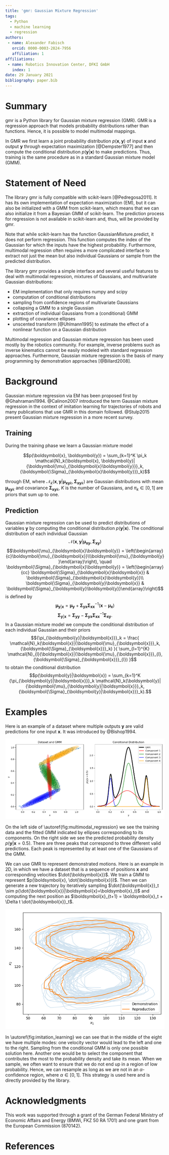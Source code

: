 ```yaml
---
title: 'gmr: Gaussian Mixture Regression'
tags:
  - Python
  - machine learning
  - regression
authors:
 - name: Alexander Fabisch
   orcid: 0000-0003-2824-7956
   affiliation: 1
affiliations:
 - name: Robotics Innovation Center, DFKI GmbH
   index: 1
date: 29 January 2021
bibliography: paper.bib
---
```


# Summary

gmr is a Python library for Gaussian mixture regression (GMR). GMR is a
regression approach that models probability distributions rather than
functions. Hence, it is possible to model multimodal mappings.

In GMR we first learn a joint probability distribution
$p(\boldsymbol{x}, \boldsymbol{y})$ of input $\boldsymbol{x}$ and output
$\boldsymbol{y}$ through expectation maximization [@Dempster1977] and then
compute the conditional distribution $p(\boldsymbol{y}|\boldsymbol{x})$
to make predictions. Thus, training is the same procedure as in a standard
Gaussian mixture model (GMM).

# Statement of Need

The library gmr is fully compatible with scikit-learn [@Pedregosa2011]. It
has its own implementation of expectation maximization (EM), but it can also
be initialized with a GMM from scikit-learn, which means that we can also
initialize it from a Bayesian GMM of scikit-learn. The prediction process for
regression is not available in scikit-learn and, thus, will be provided by gmr.

Note that while scikit-learn has the function GaussianMixture.predict,
it does not perform regression. This function computes the index of the
Gaussian for which the inputs have the highest probability. Furthermore,
multimodal regression often requires a more complicated interface to extract
not just the mean but also individual Gaussians or sample from the predicted
distribution.

The library gmr provides a simple interface and several useful features to
deal with multimodal regression, mixtures of Gaussians, and multivariate
Gaussian distributions:

* EM implementation that only requires numpy and scipy
* computation of conditional distributions
* sampling from confidence regions of multivariate Gaussians
* collapsing a GMM to a single Gaussian
* extraction of individual Gaussians from a (conditional) GMM
* plotting of covariance ellipses
* unscented transform [@Uhlmann1995] to estimate the effect of a nonlinear
  function on a Gaussian distribution

Multimodal regression and Gaussian mixture regression has been used mostly
by the robotics community. For example, inverse problems such as inverse
kinematics cannot be easily modeled with standard regression approaches.
Furthermore, Gaussian mixture regression is the basis of many programming
by demonstration approaches [@Billard2008].

# Background

Gaussian mixture regression via EM has been proposed first by @Ghahramani1994.
@Calinon2007 introduced the term Gaussian mixture regression in the context of
imitation learning for trajectories of robots and many publications that use
GMR in this domain followed. @Stulp2015 present Gaussian mixture regression in
a more recent survey.

## Training

During the training phase we learn a Gaussian mixture model

$$p(\boldsymbol{x}, \boldsymbol{y}) =
    \sum_{k=1}^K \pi_k
    \mathcal{N}_k(\boldsymbol{x}, \boldsymbol{y}|
                  {\boldsymbol{\mu}_{\boldsymbol{x}\boldsymbol{y}}}_k,
                  {\boldsymbol{\Sigma}_{\boldsymbol{x}\boldsymbol{y}}}_k)$$

through EM, where
$\mathcal{N}_k(\boldsymbol{x}, \boldsymbol{y}|{\boldsymbol{\mu}_{\boldsymbol{x}\boldsymbol{y}}}_k,
{\boldsymbol{\Sigma}_{\boldsymbol{x}\boldsymbol{y}}}_k)$
are Gaussian distributions with mean
${\boldsymbol{\mu}_{\boldsymbol{x}\boldsymbol{y}}}_k$ and covariance
${\boldsymbol{\Sigma}_{\boldsymbol{x}\boldsymbol{y}}}_k$, $K$ is the number of
Gaussians, and $\pi_k \in \left[0, 1\right]$ are priors that sum up to one.

## Prediction

Gaussian mixture regression can be used to predict distributions of variables
$\boldsymbol{y}$ by computing the conditional distribution
$p(\boldsymbol{y} | \boldsymbol{x})$. The conditional distribution of each
individual Gaussian
$$\mathcal{N}(\boldsymbol{x}, \boldsymbol{y}|{\boldsymbol{\mu}_{\boldsymbol{x}\boldsymbol{y}}},
{\boldsymbol{\Sigma}_{\boldsymbol{x}\boldsymbol{y}}})$$
$$\boldsymbol{\mu}_{\boldsymbol{x}\boldsymbol{y}}
    = \left(\begin{array}{c}\boldsymbol{\mu}_{\boldsymbol{x}}\\\boldsymbol{\mu}_{\boldsymbol{y}}\end{array}\right),
\quad
\boldsymbol{\Sigma}_{\boldsymbol{x}\boldsymbol{y}}
    = \left(\begin{array}{cc}
        \boldsymbol{\Sigma}_{\boldsymbol{x}\boldsymbol{x}} & \boldsymbol{\Sigma}_{\boldsymbol{x}\boldsymbol{y}}\\
        \boldsymbol{\Sigma}_{\boldsymbol{y}\boldsymbol{x}} & \boldsymbol{\Sigma}_{\boldsymbol{y}\boldsymbol{y}}\end{array}\right)$$
is defined by
$$\boldsymbol{\mu}_{\boldsymbol{y}|\boldsymbol{x}}
    = \boldsymbol{\mu}_{\boldsymbol{y}} + \boldsymbol{\Sigma}_{\boldsymbol{y}\boldsymbol{x}} \boldsymbol{\Sigma}_{\boldsymbol{x}\boldsymbol{x}}^{-1}(\boldsymbol{x} - \boldsymbol{\mu}_{\boldsymbol{x}})$$
$$\boldsymbol{\Sigma}_{\boldsymbol{y} | \boldsymbol{x}}
    = \boldsymbol{\Sigma}_{\boldsymbol{y}\boldsymbol{y}} - \boldsymbol{\Sigma}_{\boldsymbol{y}\boldsymbol{x}} \boldsymbol{\Sigma}_{\boldsymbol{x}\boldsymbol{x}}^{-1} \boldsymbol{\Sigma}_{\boldsymbol{x}\boldsymbol{y}}.$$
In a Gaussian mixture model we compute the conditional distribution of each
individual Gaussian and their priors
$${\pi_{\boldsymbol{y}|\boldsymbol{x}}}_k =
\frac{
\mathcal{N}_k(\boldsymbol{x}|{\boldsymbol{\mu}_{\boldsymbol{x}}}_k,
                             {\boldsymbol{\Sigma}_{\boldsymbol{x}}}_k)
}{
\sum_{l=1}^{K}
\mathcal{N}_{l}(\boldsymbol{x}|{\boldsymbol{\mu}_{\boldsymbol{x}}}_{l},
                             {\boldsymbol{\Sigma}_{\boldsymbol{x}}}_{l})
}$$
to obtain the conditional distribution
$$p(\boldsymbol{y}|\boldsymbol{x}) =
    \sum_{k=1}^K {\pi_{\boldsymbol{y}|\boldsymbol{x}}}_k
    \mathcal{N}_k(\boldsymbol{y}|
                  {\boldsymbol{\mu}_{\boldsymbol{y}|\boldsymbol{x}}}_k,
                  {\boldsymbol{\Sigma}_{\boldsymbol{y}|\boldsymbol{x}}}_k).$$

# Examples

Here is an example of a dataset where multiple outputs $\boldsymbol{y}$ are
valid predictions for one input $\boldsymbol{x}$. It was introduced by
@Bishop1994.

![Multimodal regression.\label{fig:multimodal_regression}](multimodal_regression.png)

On the left side of \autoref{fig:multimodal_regression} we see the
training data and the fitted GMM indicated by ellipses corresponding to its
components. On the right side we see the predicted probability density
$p(\boldsymbol{y}|\boldsymbol{x}=0.5)$. There are three peaks that correspond
to three different valid predictions. Each peak is represented by at least one
of the Gaussians of the GMM.

We can use GMR to represent demonstrated motions. Here is an example in 2D, in
which we have a dataset that is a sequence of positions $\boldsymbol{x}$ and
corresponding velocities $\dot{\boldsymbol{x}}$. We train a GMM to represent
$p(\boldsymbol{x}, \dot{\boldsymbol{x}})$. Then we can generate a new
trajectory by iteratively sampling
$\dot{\boldsymbol{x}}_t \sim p(\dot{\boldsymbol{x}}|\boldsymbol{x}=\boldsymbol{x}_t)$
and computing the next position as
$\boldsymbol{x}_{t+1} = \boldsymbol{x}_t + \Delta t \dot{\boldsymbol{x}}_t$.

![Imitation learning.\label{fig:imitation_learning}](imitation.png)

In \autoref{fig:imitation_learning} we can see that in the middle of
the eight we have multiple modes: one velocity vector would lead to the left
and one to the right. Sampling from the conditional GMM is only one possible
solution here. Another one would be to select the component that contributes
the most to the probability density and take its mean. When we sample, we
often want to ensure that we do not end up in a region of low probability.
Hence, we can resample as long as we are not in an $\alpha$-confidence region,
where $\alpha \in \left[0, 1\right]$. This strategy is used here and is
directly provided by the library.

# Acknowledgments

This work was supported through a grant of the German Federal
Ministry of Economic Affairs and Energy (BMWi, FKZ 50 RA 1701)
and one grant from the European Commission (870142).

# References
